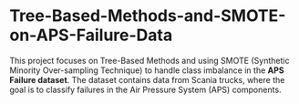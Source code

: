 # Tree-Based-Methods-and-SMOTE-on-APS-Failure-Data
This project focuses on Tree-Based Methods and using SMOTE (Synthetic Minority Over-sampling Technique) to handle class imbalance in the **APS Failure dataset**. The dataset contains data from Scania trucks, where the goal is to classify failures in the Air Pressure System (APS) components.
